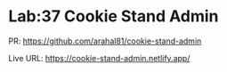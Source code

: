 # Lab:37 Cookie Stand Admin

PR: https://github.com/arahal81/cookie-stand-admin

Live URL: https://cookie-stand-admin.netlify.app/

